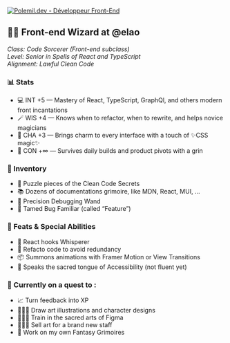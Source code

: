 <!--
**Le-Polemil/Le-Polemil** is a ✨ _special_ ✨ repository because its `README.md` (this file) appears on your GitHub profile.

Here are some ideas to get you started:

- 🔭 I’m currently working on ...
- 🌱 I’m currently learning ...
- 👯 I’m looking to collaborate on ...
- 🤔 I’m looking for help with ...
- 💬 Ask me about ...
- 📫 How to reach me: ...
- 😄 Pronouns: ...
- ⚡ Fun fact: ...
-->
[![Polemil.dev - Développeur Front-End](https://bo.polemil.dev/uploads/Banniere_Polemil_eda6f9bd83.png)](https://polemil.dev/)

## **🧙‍♂️ Front-end Wizard at @elao**  
*Class: Code Sorcerer (Front-end subclass)*  
*Level: Senior in Spells of React and TypeScript*  
*Alignment: Lawful Clean Code*  


### **📊 Stats**  
- 💻 INT +5 — Mastery of React, TypeScript, GraphQl, and others modern front incantations  
- 🪄 WIS +4 — Knows when to refactor, when to rewrite, and helps novice magicians
- 🎨 CHA +3 — Brings charm to every interface with a touch of ✨CSS magic✨ 
- 🧠 CON +∞ — Survives daily builds and product pivots with a grin  


### **👜 Inventory**  
- 🧩 Puzzle pieces of the Clean Code Secrets  
- 📚 Dozens of documentations grimoire, like MDN, React, MUI, ...
- 🎯 Precision Debugging Wand  
- 🐛 Tamed Bug Familiar (called “Feature”)  


### **🧌 Feats & Special Abilities**  
- 🤫 React hooks Whisperer  
- 🧪 Refacto code to avoid redundancy
- 📦 Summons animations with Framer Motion or View Transitions
- 🔐 Speaks the sacred tongue of Accessibility (not fluent yet)


### **📜 Currently on a quest to :**  
- 📈 Turn feedback into XP 
- 👨🏼‍🎨 Draw art illustrations and character designs  
- 👨🏻‍💻 Train in the sacred arts of Figma
- 🧙🏼‍♂️ Sell art for a brand new staff
- 📖 Work on my own Fantasy Grimoires

